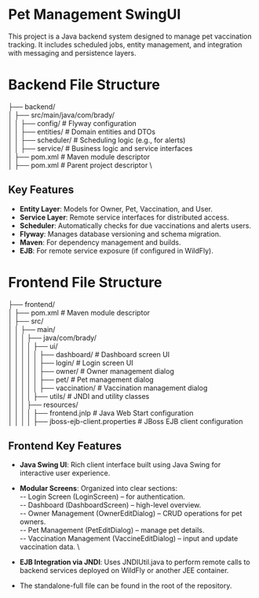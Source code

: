 # Pet Management SwingUI

This project is a Java backend system designed to manage pet vaccination tracking. It includes scheduled jobs, entity management, and integration with messaging and persistence layers.

# Backend File Structure

├── backend/ \
│ ├── src/main/java/com/brady/ \
│ │ ├── config/ # Flyway configuration \
│ │ ├── entities/ # Domain entities and DTOs \
│ │ ├── scheduler/ # Scheduling logic (e.g., for alerts) \
│ │ ├── service/ # Business logic and service interfaces \
│ ├── pom.xml # Maven module descriptor \
│
├── pom.xml # Parent project descriptor \


## Key Features

- **Entity Layer**: Models for Owner, Pet, Vaccination, and User.
- **Service Layer**: Remote service interfaces for distributed access.
- **Scheduler**: Automatically checks for due vaccinations and alerts users.
- **Flyway**: Manages database versioning and schema migration.
- **Maven**: For dependency management and builds.
- **EJB**: For remote service exposure (if configured in WildFly).

# Frontend File Structure

├── frontend/ \
│   ├── pom.xml                                  # Maven module descriptor \
│   ├── src/ \
│   │   ├── main/ \
│   │   │   ├── java/com/brady/ \
│   │   │   │   ├── ui/ \
│   │   │   │   │   ├── dashboard/               # Dashboard screen UI \
│   │   │   │   │   ├── login/                   # Login screen UI \
│   │   │   │   │   ├── owner/                   # Owner management dialog \
│   │   │   │   │   ├── pet/                     # Pet management dialog \
│   │   │   │   │   ├── vaccination/             # Vaccination management dialog \
│   │   │   │   ├── utils/                       # JNDI and utility classes \
│   │   │   ├── resources/ \
│   │   │   │   ├── frontend.jnlp                # Java Web Start configuration \
│   │   │   │   ├── jboss-ejb-client.properties  # JBoss EJB client configuration 


## Frontend Key Features
- **Java Swing UI**: Rich client interface built using Java Swing for interactive user experience.
- **Modular Screens**: Organized into clear sections: \
-- Login Screen (LoginScreen) – for authentication. \
-- Dashboard (DashboardScreen) – high-level overview. \
-- Owner Management (OwnerEditDialog) – CRUD operations for pet owners. \
-- Pet Management (PetEditDialog) – manage pet details. \
-- Vaccination Management (VaccineEditDialog) – input and update vaccination data. \

- **EJB Integration via JNDI**: Uses JNDIUtil.java to perform remote calls to backend services deployed on WildFly or another JEE container.

- The standalone-full file can be found in the root of the repository.
